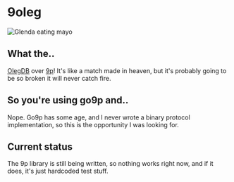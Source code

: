# 9oleg

![Glenda eating mayo](https://i.imgur.com/bzSw4hJ.png)

## What the..
[OlegDB](https://olegdb.org/) over [9p](http://9p.cat-v.org/)!
It's like a match made in heaven, but it's probably going to be so broken it
will never catch fire.

## So you're using go9p and..
Nope. Go9p has some age, and I never wrote a binary protocol implementation, so
this is the opportunity I was looking for.

## Current status
The 9p library is still being written, so nothing works right now, and if it
does, it's just hardcoded test stuff.